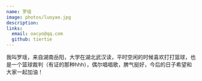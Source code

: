 ```yaml
---
name: 罗瑶
image: photos/luoyao.jpg
description: 
links:
  email: oacyo@qq.com
  github: tiertie
---
```




我叫罗瑶，来自湖南岳阳，大学在湖北武汉读，平时空闲的时候喜欢打打篮球，也是一个篮球裁判（有证的那种hhh），偶尔唱唱歌，脾气挺好，今后的日子希望和大家一起加油！

